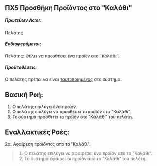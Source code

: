 ΠΧ5 Προσθήκη Προϊόντος στο "Καλάθι"
---

##### Πρωτεύων Actor:
Πελάτης

##### Ενδιαφερόμενοι:
Πελάτης: Θέλει να προσθέσει ένα προϊόν στο "Καλάθι".

##### Προϋποθέσεις:
Ο πελάτης πρέπει να είναι 
[<a href="https://gitlab.com/softeng-2019-20/pc-store/-/blob/master/requirements/uc2.md">ταυτοποιημένος</a>]()
στο σύστημα.

## Βασική Ροή:
1. Ο πελάτης επιλέγει ένα προϊόν.
2. Ο πελάτης επιλέγει να προσθέσει το προϊόν στο "Καλάθι".
3. Το σύστημα προσθέτει το προϊόν στο "Καλάθι" του πελάτη.

## Εναλλακτικές Ροές:
2α. Αφαίρεση προϊόντος απο το "Καλάθι".
> 1. Ο πελάτης επιλέγει να αφαιρέσει ένα προϊόν από το "Καλάθι".
> 2. Το σύστημα αφαιρεί το προϊόν από το "Καλάθι" του πελάτη.
